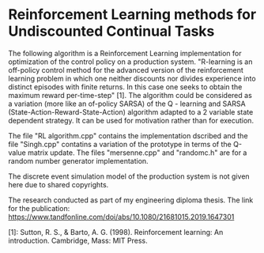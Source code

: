 # Reinforcement Learning methods for Undiscounted Continual Tasks
The following algorithm is a Reinforcement Learning implementation for optimization of the control policy on a production system. 
"R-learning is an off-policy control method for the advanced version of the reinforcement learning problem in which one neither discounts nor divides 
experience into distinct episodes with finite returns. In this case one seeks to obtain the maximum reward per-time-step" [1].
The algorithm could be considered as a variation (more like an of-policy SARSA) of the Q - learning and SARSA (State-Action-Reward-State-Action) algorithm 
adapted to a 2 variable state dependent strategy. It can be used for motivation rather than for execution.  

The file "RL algorithm.cpp"  contains the implementation dscribed and the file "Singh.cpp" contatins a variation of the prototype in terms of the Q-value matrix update. 
The files "mersenne.cpp" and "randomc.h" are for a random number generator implementation.

The discrete event simulation model of the production system is not given here due to shared copyrights.

The research conducted as part of my engineering diploma thesis.
The  link for the publication: https://www.tandfonline.com/doi/abs/10.1080/21681015.2019.1647301

[1]: Sutton, R. S., & Barto, A. G. (1998). Reinforcement learning: An introduction. Cambridge, Mass: MIT Press.
